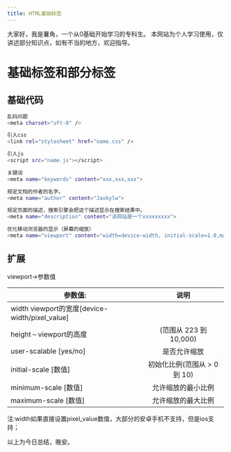 ```yaml
---
title: HTML基础标签
---
```


大家好，我是薯角，一个从0基础开始学习的专科生。
本网站为个人学习使用，仅讲述部分知识点，如有不当的地方，欢迎指导。

# 基础标签和部分<meta>标签

## 基础代码
``` bash
乱码问题
<meta charset="uft-8" />

引入css
<link rel="stylesheet" href="name.css" />

引入js
<script src="name.js"></script>

关键词
<meta name="keywords" content="xxx,xxx,xxx">

规定文档的作者的名字。
<meta name="author" content="Jaxkylw">

规定页面的描述，搜索引擎会把这个描述显示在搜索结果中。
<meta name="description" content="该网站是一个xxxxxxxxx">

优化移动浏览器的显示（屏幕的缩放）
<meta name="viewport" content="width=device-width, initial-scale=1.0,maximum-scale=1.0, user-scalable=no"/>

```

## <meta name="viewport">扩展

viewport->参数值

| 参数值: | 说明 |
| ------ | :----: |
| width viewport的宽度[device-width/pixel_value] |  |
| height – viewport的高度 | (范围从 223 到 10,000) | 
| user-scalable [yes/no] | 是否允许缩放 |  
| initial-scale [数值] | 初始化比例(范围从 > 0 到 10)  |
| minimum-scale [数值] | 允许缩放的最小比例 |
| maximum-scale [数值] | 允许缩放的最大比例 |

注:width如果直接设置pixel_value数值，大部分的安卓手机不支持，但是ios支持； 

以上为今日总结，晚安。




















